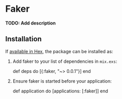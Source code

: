 # Faker

**TODO: Add description**

## Installation

If [available in Hex](https://hex.pm/docs/publish), the package can be installed as:

  1. Add faker to your list of dependencies in `mix.exs`:

        def deps do
          [{:faker, "~> 0.0.1"}]
        end

  2. Ensure faker is started before your application:

        def application do
          [applications: [:faker]]
        end

